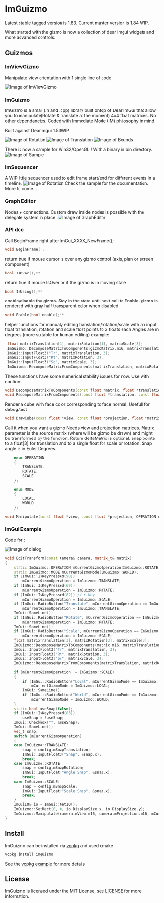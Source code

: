 # ImGuizmo

Latest stable tagged version is 1.83. Current master version is 1.84 WIP.

What started with the gizmo is now a collection of dear imgui widgets and more advanced controls.

## Guizmos

### ImViewGizmo

Manipulate view orientation with 1 single line of code

![Image of ImViewGizmo](http://i.imgur.com/7UVcyDd.gif)

### ImGuizmo

ImGizmo is a small (.h and .cpp) library built ontop of Dear ImGui that allow you to manipulate(Rotate & translate at the moment) 4x4 float matrices. No other dependancies. Coded with Immediate Mode (IM) philosophy in mind.

Built against DearImgui 1.53WIP

![Image of Rotation](http://i.imgur.com/y4mcVoT.gif)
![Image of Translation](http://i.imgur.com/o8q8iHq.gif)
![Image of Bounds](http://i.imgur.com/3Ez5LBr.gif)

There is now a sample for Win32/OpenGL ! With a binary in bin directory.
![Image of Sample](https://i.imgur.com/nXlzyqD.png)

### ImSequencer

A WIP little sequencer used to edit frame start/end for different events in a timeline.
![Image of Rotation](http://i.imgur.com/BeyNwCn.png)
Check the sample for the documentation. More to come...

### Graph Editor

Nodes + connections. Custom draw inside nodes is possible with the delegate system in place.
![Image of GraphEditor](Images/nodeeditor.jpg)

### API doc

Call BeginFrame right after ImGui_XXXX_NewFrame();

```C++
void BeginFrame();
```

return true if mouse cursor is over any gizmo control (axis, plan or screen component)

```C++
bool IsOver();**
```

return true if mouse IsOver or if the gizmo is in moving state

```C++
bool IsUsing();**
```

enable/disable the gizmo. Stay in the state until next call to Enable. gizmo is rendered with gray half transparent color when disabled

```C++
void Enable(bool enable);**
```

helper functions for manualy editing translation/rotation/scale with an input float
translation, rotation and scale float points to 3 floats each
Angles are in degrees (more suitable for human editing)
example:

```C++
 float matrixTranslation[3], matrixRotation[3], matrixScale[3];
 ImGuizmo::DecomposeMatrixToComponents(gizmoMatrix.m16, matrixTranslation, matrixRotation, matrixScale);
 ImGui::InputFloat3("Tr", matrixTranslation, 3);
 ImGui::InputFloat3("Rt", matrixRotation, 3);
 ImGui::InputFloat3("Sc", matrixScale, 3);
 ImGuizmo::RecomposeMatrixFromComponents(matrixTranslation, matrixRotation, matrixScale, gizmoMatrix.m16);
```

These functions have some numerical stability issues for now. Use with caution.

```C++
void DecomposeMatrixToComponents(const float *matrix, float *translation, float *rotation, float *scale);
void RecomposeMatrixFromComponents(const float *translation, const float *rotation, const float *scale, float *matrix);**
```

Render a cube with face color corresponding to face normal. Usefull for debug/test

```C++
void DrawCube(const float *view, const float *projection, float *matrix);**
```

Call it when you want a gizmo
Needs view and projection matrices.
Matrix parameter is the source matrix (where will be gizmo be drawn) and might be transformed by the function. Return deltaMatrix is optional. snap points to a float[3] for translation and to a single float for scale or rotation. Snap angle is in Euler Degrees.

```C++
    enum OPERATION
    {
        TRANSLATE,
        ROTATE,
        SCALE
    };

    enum MODE
    {
        LOCAL,
        WORLD
    };

void Manipulate(const float *view, const float *projection, OPERATION operation, MODE mode, float *matrix, float *deltaMatrix = 0, float *snap = 0);**
```

### ImGui Example

Code for :

![Image of dialog](http://i.imgur.com/GL5flN1.png)

```C++
void EditTransform(const Camera& camera, matrix_t& matrix)
{
    static ImGuizmo::OPERATION mCurrentGizmoOperation(ImGuizmo::ROTATE);
    static ImGuizmo::MODE mCurrentGizmoMode(ImGuizmo::WORLD);
    if (ImGui::IsKeyPressed(90))
        mCurrentGizmoOperation = ImGuizmo::TRANSLATE;
    if (ImGui::IsKeyPressed(69))
        mCurrentGizmoOperation = ImGuizmo::ROTATE;
    if (ImGui::IsKeyPressed(82)) // r Key
        mCurrentGizmoOperation = ImGuizmo::SCALE;
    if (ImGui::RadioButton("Translate", mCurrentGizmoOperation == ImGuizmo::TRANSLATE))
        mCurrentGizmoOperation = ImGuizmo::TRANSLATE;
    ImGui::SameLine();
    if (ImGui::RadioButton("Rotate", mCurrentGizmoOperation == ImGuizmo::ROTATE))
        mCurrentGizmoOperation = ImGuizmo::ROTATE;
    ImGui::SameLine();
    if (ImGui::RadioButton("Scale", mCurrentGizmoOperation == ImGuizmo::SCALE))
        mCurrentGizmoOperation = ImGuizmo::SCALE;
    float matrixTranslation[3], matrixRotation[3], matrixScale[3];
    ImGuizmo::DecomposeMatrixToComponents(matrix.m16, matrixTranslation, matrixRotation, matrixScale);
    ImGui::InputFloat3("Tr", matrixTranslation, 3);
    ImGui::InputFloat3("Rt", matrixRotation, 3);
    ImGui::InputFloat3("Sc", matrixScale, 3);
    ImGuizmo::RecomposeMatrixFromComponents(matrixTranslation, matrixRotation, matrixScale, matrix.m16);

    if (mCurrentGizmoOperation != ImGuizmo::SCALE)
    {
        if (ImGui::RadioButton("Local", mCurrentGizmoMode == ImGuizmo::LOCAL))
            mCurrentGizmoMode = ImGuizmo::LOCAL;
        ImGui::SameLine();
        if (ImGui::RadioButton("World", mCurrentGizmoMode == ImGuizmo::WORLD))
            mCurrentGizmoMode = ImGuizmo::WORLD;
    }
    static bool useSnap(false);
    if (ImGui::IsKeyPressed(83))
        useSnap = !useSnap;
    ImGui::Checkbox("", &useSnap);
    ImGui::SameLine();
    vec_t snap;
    switch (mCurrentGizmoOperation)
    {
    case ImGuizmo::TRANSLATE:
        snap = config.mSnapTranslation;
        ImGui::InputFloat3("Snap", &snap.x);
        break;
    case ImGuizmo::ROTATE:
        snap = config.mSnapRotation;
        ImGui::InputFloat("Angle Snap", &snap.x);
        break;
    case ImGuizmo::SCALE:
        snap = config.mSnapScale;
        ImGui::InputFloat("Scale Snap", &snap.x);
        break;
    }
    ImGuiIO& io = ImGui::GetIO();
    ImGuizmo::SetRect(0, 0, io.DisplaySize.x, io.DisplaySize.y);
    ImGuizmo::Manipulate(camera.mView.m16, camera.mProjection.m16, mCurrentGizmoOperation, mCurrentGizmoMode, matrix.m16, NULL, useSnap ? &snap.x : NULL);
}
```

## Install

ImGuizmo can be installed via [vcpkg](https://github.com/microsoft/vcpkg) and used cmake

```bash
vcpkg install imguizmo
```

See the [vcpkg example](/vcpkg-example) for more details

## License

ImGuizmo is licensed under the MIT License, see [LICENSE](/LICENSE) for more information.
